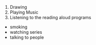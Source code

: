 1. Drawing
2. Playing Music
3. Listening to the reading aloud programs

- smoking
- watching series
- talking to people

